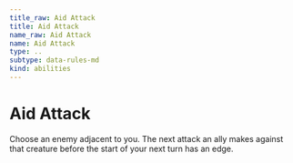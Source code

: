 ```yaml
---
title_raw: Aid Attack
title: Aid Attack
name_raw: Aid Attack
name: Aid Attack
type: ..
subtype: data-rules-md
kind: abilities
---
```


# Aid Attack

Choose an enemy adjacent to you. The next attack an ally makes against that creature before the start of your next turn has an edge.
